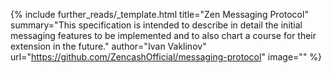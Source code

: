{%
  include further_reads/_template.html
  title="Zen Messaging Protocol" 
  summary="This specification is intended to describe in detail the initial messaging features to be implemented and to also chart a course for their extension in the future." 
  author="Ivan Vaklinov" 
  url="https://github.com/ZencashOfficial/messaging-protocol" 
  image=""
%}

